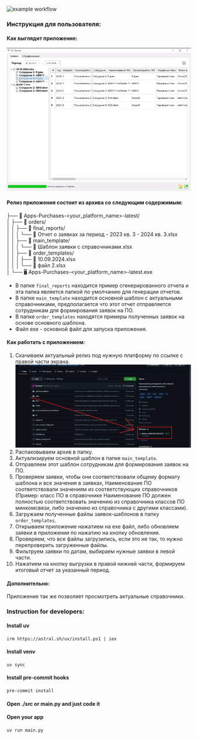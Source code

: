 ![example workflow](https://github.com/abobafett-dev/software-purchases/actions/workflows/multiplatform-build.yml/badge.svg)

### Инструкция для пользователя:

#### Как выглядит приложение:
![App main window](https://github.com/RTK-IT-Innopolis-internship-2024/software-purchases/blob/main/docs/app-main-window.png)

#### Релиз приложения состоит из архива со следующим содержимым:

├── 📁 Apps-Purchases-<your_platform_name>-latest/  
│   ├── 📁 orders/  
│   │   ├── 📁 final_reports/  
│   │   │   └── 📄 Отчет о заявках за период - 2023 кв. 3 - 2024 кв. 3.xlsx  
│   │   ├── 📁 main_template/  
│   │   │   └── 📄 Шаблон заявки с справочниками.xlsx  
│   │   ├── 📁 order_templates/  
│   │   │   ├── 📄 10.09.2024.xlsx  
│   │   │   └── 📄 файл 2.xlsx  
│   └── 🖥️ Apps-Purchases-<your_platform_name>-latest.exe  


* В папке `final_reports` находится пример сгенерированного отчета и эта папка является папкой по умолчанию для генерации отчетов.
* В папке `main_template` находится основной шаблон с актуальными справочниками, предполагается что этот отчет отправляется сотрудникам для формирования заявок на ПО.
* В папке `order_templates` находятся примеры полученных заявок на основе основного шаблона.
* Файл exe - основной файл для запуска приложения.

#### Как работать с приложением:

1. Скачиваем актуальный релиз под нужную платформу по ссылке с правой части экрана.
![Release image](https://github.com/RTK-IT-Innopolis-internship-2024/software-purchases/blob/main/docs/release.png)
2. Распаковываем архив в папку.
3. Актуализируем основной шаблон в папке `main_template`.
4. Отправляем этот шаблон сотрудникам для формирования заявок на ПО.
5. Проверяем заявки, чтобы они соответствовали общему формату шаблона и все значения в заявках, Наименование ПО соответствовали значениям из соответствующих справочников (Пример: класс ПО в справочнике Наименование ПО должен полностью соответствовать значению из справочника классов ПО минкомсвязи, либо значению из справочника с другими классами).
6. Загружаем полученные файлы заявок-шаблонов в папку `order_templates`.
7. Открываем приложение нажатием на exe файл, либо обновляем заявки в приложении по нажатию на кнопку обновления.
8. Проверяем, что все файлы загрузились, если это не так, то нужно перепроверить загруженные файлы.
9. Фильтруем заявки по датам, выбираем нужные заявки в левой части.
10. Нажатием на кнопку выгрузки в правой нижней части, формируем итоговый отчет за указанный период.

#### Дополнительно:

Приложение так же позволяет просмотреть актуальные справочники.

### Instruction for developers:

#### Install uv
```shell
irm https://astral.sh/uv/install.ps1 | iex
```

#### Install venv
```shell
uv sync
```

#### Install pre-commit hooks
```shell
pre-commit install
```

#### Open ./src or main.py and just code it

#### Open your app
```shell
uv run main.py
```